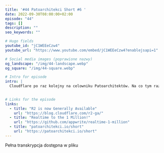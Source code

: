 ```yaml
---
title: '#44 Patoarchitekci Short #6 '
date: 2022-09-30T08:00:00+02:00
episode: "44"
tags: []
description: ""
seo_keywords: ""

# Hugo fields
youtube_id: "jC1WEEeCzw4"
youtube_url: "https://www.youtube.com/embed/jC1WEEeCzw4?enablejsapi=1"

# Social media images (poprawione nazwy)
og_landscape: "/img/44-landscape.webp"
og_square: "/img/44-square.webp"

# Intro for episode
intro: |
  Cloudflare po raz kolejny na celowniku Patoarchitektów. Na co tym razem warto zwrócić uwagę?
  

# Links for the episode
links:
  - title: "R2 is now Generally Available"
    url: "https://blog.cloudflare.com/r2-ga/"
  - title: "Realtime to the 1 Million!"
    url: "https://github.com/appwrite/realtime-1-million"
  - title: "patoarchitekci.io/short"
    url: "https://patoarchitekci.io/short"
---
```


Pełna transkrypcja dostępna w pliku
